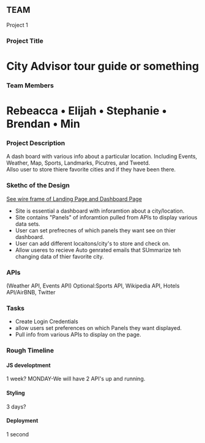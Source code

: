 ## TEAM 
Project 1

### Project Title
# City Advisor tour guide or something

### Team Members
# Rebeacca • Elijah • Stephanie • Brendan • Min

### Project Description
A dash board with various info about a particular location. Including Events, Weather, Map, Sports, Landmarks, Picutres, and Tweetd.  
Allso user to store thiere favorite cities and if they have been there. 

### Skethc of the Design
[See wire frame of Landing Page and Dashboard Page](https://drive.google.com/file/d/1-oBXfiJ9c2-8TDEMnMD0eGRKxSTQpHhM/view?usp=sharing)
* Site is essential a dashboard with inforamtion about a city/location.
* Site contains "Panels" of inforamtion pulled from APIs to display various data sets. 
* User can set prefrecnes of which panels they want see on thier dashboard. 
* User can add different locaitons/city's to store and check on. 
* Allow useres to recieve Auto genrated emails that SUmmarize teh changing data of thier favorite city. 

### APIs
(Weather API, Events API)  Optional:Sports API, Wikipedia API, Hotels API/AirBNB, Twitter

### Tasks
* Create Login Credentials
* allow users set preferences on which Panels they want displayed. 
* Pull info from various APIs to display on the page. 

### Rough Timeline

#### JS developtment
1 week?
MONDAY-We will have 2 API's up and running.


#### Styling
3 days?

#### Deployment
1 second
